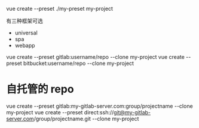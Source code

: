 vue create --preset ./my-preset my-project

有三种框架可选

- universal
- spa
- webapp


vue create --preset gitlab:username/repo --clone my-project
vue create --preset bitbucket:username/repo --clone my-project
# 自托管的 repo
vue create --preset gitlab:my-gitlab-server.com:group/projectname --clone my-project
vue create --preset direct:ssh://git@my-gitlab-server.com/group/projectname.git --clone my-project
